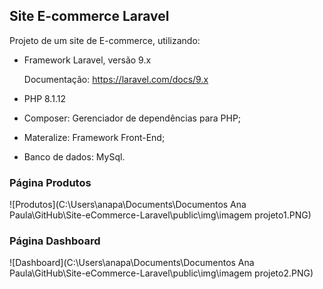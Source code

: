 ## Site E-commerce Laravel



Projeto de um site de E-commerce, utilizando:



* Framework Laravel, versão 9.x

   Documentação: https://laravel.com/docs/9.x 

* PHP 8.1.12

* Composer: Gerenciador de dependências para PHP;

* Materalize: Framework Front-End;

* Banco de dados: MySql.

  

### Página Produtos



![Produtos](C:\Users\anapa\Documents\Documentos Ana Paula\GitHub\Site-eCommerce-Laravel\public\img\imagem projeto1.PNG)



### Página Dashboard




![Dashboard](C:\Users\anapa\Documents\Documentos Ana Paula\GitHub\Site-eCommerce-Laravel\public\img\imagem projeto2.PNG)

